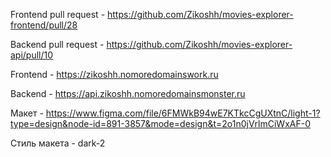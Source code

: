 Frontend pull request - https://github.com/Zikoshh/movies-explorer-frontend/pull/28

Backend pull request - https://github.com/Zikoshh/movies-explorer-api/pull/10

Frontend - https://zikoshh.nomoredomainswork.ru

Backend - https://api.zikoshh.nomoredomainsmonster.ru

Макет - https://www.figma.com/file/6FMWkB94wE7KTkcCgUXtnC/light-1?type=design&node-id=891-3857&mode=design&t=2o1n0jVrlmCiWxAF-0

Стиль макета - dark-2
